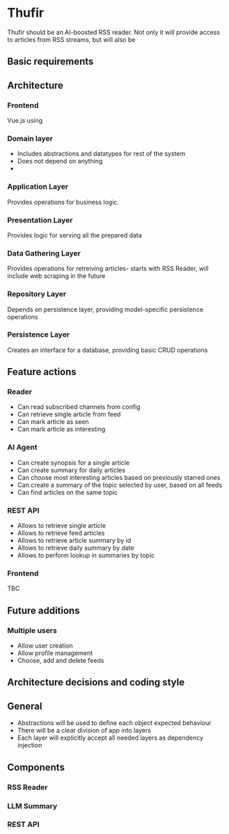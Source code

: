 # Thufir

Thufir should be an AI-boosted RSS reader. Not only it will provide access to articles
from RSS streams, but will also be
## Basic requirements

## Architecture

### Frontend
Vue.js using

### Domain layer
* Includes abstractions and datatypes for rest of the system
* Does not depend on anything
*

### Application Layer
Provides operations for business logic.

### Presentation Layer
Provides logic for serving all the prepared data

### Data Gathering Layer
Provides operations for retreiving articles- starts with RSS Reader, will include web scraping in the future

### Repository Layer
Depends on persistence layer, providing model-specific persistence operations

### Persistence Layer
Creates an interface for a database, providing basic CRUD operations

## Feature actions

### Reader
* Can read subscribed channels from config
* Can retrieve single article from feed
* Can mark article as seen
* Can mark article as interesting

### AI Agent
* Can create synopsis for a single article
* Can create summary for daily articles
* Can choose most interesting articles based on previously starred ones
* Can create a summary of the topic selected by user, based on all feeds
* Can find articles on the same topic

### REST API
* Allows to retrieve single article
* Allows to retrieve feed articles
* Allows to retrieve article summary by id
* Allows to retrieve daily summary by date
* Allows to perform lookup in summaries by topic

### Frontend
TBC

## Future additions
### Multiple users
* Allow user creation
* Allow profile management
* Choose, add and delete feeds

## Architecture decisions and coding style

## General
* Abstractions will be used to define each object expected behaviour
* There will be a clear division of app into layers
* Each layer will explicitly accept all needed layers as dependency injection

## Components

### RSS Reader

### LLM Summary

### REST API

